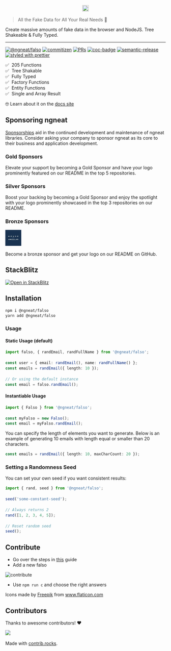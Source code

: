 <p align="center">
 <img width="20%" height="20%" src="logo.png">
</p>

> All the Fake Data for All Your Real Needs 🙂

Create massive amounts of fake data in the browser and NodeJS. Tree Shakeable & Fully Typed.

<hr />

<p align="center">

[![@ngneat/falso](https://github.com/ngneat/falso/actions/workflows/ci.yml/badge.svg)](https://github.com/ngneat/falso/actions/workflows/ci.yml)
[![commitizen](https://img.shields.io/badge/commitizen-friendly-brightgreen.svg?style=flat-square)]()
[![PRs](https://img.shields.io/badge/PRs-welcome-brightgreen.svg?style=flat-square)]()
[![coc-badge](https://img.shields.io/badge/codeof-conduct-ff69b4.svg?style=flat-square)](CODE_OF_CONDUCT.md)
[![semantic-release](https://img.shields.io/badge/%20%20%F0%9F%93%A6%F0%9F%9A%80-semantic--release-e5079.svg?style=flat-square)](https://github.com/semantic-release/semantic-release)
[![styled with prettier](https://img.shields.io/badge/styled_with-prettier-ff69b4.svg?style=flat-square)](https://github.com/prettier/prettier)

</p>

✅ &nbsp;205 Functions  
✅ &nbsp;Tree Shakable  
✅ &nbsp;Fully Typed  
✅ &nbsp;Factory Functions  
✅ &nbsp;Entity Functions  
✅ &nbsp;Single and Array Result

🤓 Learn about it on the [docs site](https://ngneat.github.io/falso/) <br>

## Sponsoring ngneat

[Sponsorships](https://github.com/sponsors/ngneat) aid in the continued development and maintenance of ngneat libraries. Consider asking your company to sponsor ngneat as its core to their business and application development.

### Gold Sponsors

Elevate your support by becoming a Gold Sponsor and have your logo prominently featured on our README in the top 5 repositories.

### Silver Sponsors

Boost your backing by becoming a Gold Sponsor and enjoy the spotlight with your logo prominently showcased in the top 3 repositories on our README.

### Bronze Sponsors

<a href="https://houseofangular.io" target="_blank">
  <img src="https://github.com/ngrx/platform/blob/main/projects/ngrx.io/src/assets/images/sponsors/house-of-angular.png" width="50px" height="50px" alt="House of Angular" />
</a>

Become a bronze sponsor and get your logo on our README on GitHub.

## StackBlitz

[![Open in StackBlitz](https://developer.stackblitz.com/img/open_in_stackblitz_small.svg)](https://stackblitz.com/edit/typescript-pj5epp?file=index.ts)

## Installation

```
npm i @ngneat/falso
yarn add @ngneat/falso
```

### Usage

#### Static Usage (default)

```ts
import falso, { randEmail, randFullName } from '@ngneat/falso';

const user = { email: randEmail(), name: randFullName() };
const emails = randEmail({ length: 10 });

// Or using the default instance
const email = falso.randEmail();
```

#### Instantiable Usage

```ts
import { Falso } from '@ngneat/falso';

const myFalso = new Falso();
const email = myFalso.randEmail();
```

You can specify the length of elements you want to generate. Below is an example of generating 10 emails with length equal or smaller than 20 characters.

```ts
const emails = randEmail({ length: 10, maxCharCount: 20 });
```

### Setting a Randomness Seed

You can set your own seed if you want consistent results:

```ts
import { rand, seed } from '@ngneat/falso';

seed('some-constant-seed');

// Always returns 2
rand([1, 2, 3, 4, 5]);

// Reset random seed
seed();
```

## Contribute

- Go over the steps in [this](https://github.com/firstcontributions/first-contributions) guide
- Add a new falso

![contribute](contribute.gif)

- Use `npm run c` and choose the right answers

<div>Icons made by <a href="https://www.freepik.com" title="Freepik">Freepik</a> from <a href="https://www.flaticon.com/" title="Flaticon">www.flaticon.com</a></div>

## Contributors

Thanks to awesome contributors! ❤️

<a href="https://github.com/ngneat/falso/graphs/contributors">
  <img src="https://contrib.rocks/image?repo=ngneat/falso" />
</a>

Made with [contrib.rocks](https://contrib.rocks).
